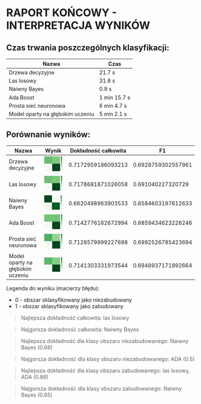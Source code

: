 # RAPORT KOŃCOWY - INTERPRETACJA WYNIKÓW

## Czas trwania poszczególnych klasyfikacji:

| Nazwa | Czas |
|--------------|-------------|
| Drzewa decyzyjne | 21.7 s |
| Las losowy| 31.8 s |
| Naiwny Bayes | 0.9 s |
| Ada Boost| 1 min 15.7 s |
| Prosta sieć neuronowa | 6 min 4.7 s |
| Model oparty na głębokim uczeniu | 5 min 2.1 s |

## Porównanie wyników:

| Nazwa | Wynik | Dokładność całkowita | F1 |
| ----- | ------ |------------|-----|
| Drzewa decyzyjne | ![Tekst][1] | 0.7172959186093213 | 0.6928759302557961 |
| Las losowy| ![Tekst][2] | 0.7178681871026058 |  0.691040227320729 |
| Naiwny Bayes | ![Tekst][3] | 0.6620498963903533 | 0.6584603197612633 |
| Ada Boost| ![Tekst][4] | 0.7142776162672994 | 0.6859434623226246 |
| Prosta sieć neuronowa | ![Tekst][5]  | 0.7128579999227698 | 0.6992526785423694 |
| Model oparty na głębokim uczeniu | ![Tekst][6] | 0.7141303331973544 | 0.6948937171892664 |

Legenda do wyniku (macierzy błędu):
* 0 - obszar sklasyfikowany jako niezabudowany
* 1 - obszar sklasyfikowany jako zabudowany

[1]: results/drzewa_decyzyjne.png

[2]: results/las_losowy.png

[3]: results/bayes.png

[4]: results/ada.png

[5]: results/siec_neuronowa.png

[6]: results/keras.png

> Najlepsza dokładność całkowita: las losowy

> Najgorsza dokładność całkowita: Naiwny Bayes

> Najlepsza dokładność dla klasy obszaru niezabudowanego: Naiwny Bayes (0.68)

> Najgorsza dokładność dla klasy obszaru niezabudowanego: ADA (0.5)

> Najlepsza dokładność dla klasy obszaru zabudowanego: las losowy, ADA (0.86)

> Najgorsza dokładność dla klasy obszaru zabudowanego: Naiwny Bayes (0.65)
